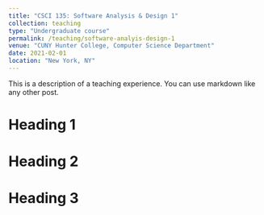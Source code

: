 ```yaml
---
title: "CSCI 135: Software Analysis & Design 1"
collection: teaching
type: "Undergraduate course"
permalink: /teaching/software-analyis-design-1
venue: "CUNY Hunter College, Computer Science Department"
date: 2021-02-01
location: "New York, NY"
---
```


This is a description of a teaching experience. You can use markdown like any other post.

Heading 1
======

Heading 2
======

Heading 3
======

